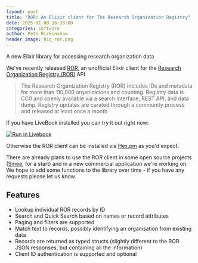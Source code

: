 ```yaml
---
layout: post
title: "ROR! An Elixir client for The Research Organization Registry"
date: 2025-01-08 16:38:00
categories: software
author: Pete Birkinshaw
header_image: big_ror.png
---
```

A new Elixir library for accessing research organization data

We've recently released [ROR](https://github.com/Digital-Identity-Labs/ror), an unofficial Elixir client for the
[Research Organization Registry (ROR)](https://ror.org) API.

> The Research Organization Registry (ROR) includes IDs and metadata for more than 110,000 organizations and counting.
> Registry data is CC0 and openly available via a search interface, REST API, and data dump. Registry updates are curated
> through a community process and released at least once a month

If you have LiveBook installed you can try it out right now:

[![Run in Livebook](https://livebook.dev/badge/v1/blue.svg)](https://livebook.dev/run?url=https%3A%2F%2Fraw.githubusercontent.com%2FDigital-Identity-Labs%2Fror%2Fmain%2Fror_notebook.livemd)

Otherwise the ROR client can be installed via [Hex.pm](https://hex.pm/packages/ror) as you'd expect.

There are already plans to use the ROR client in some open source projects ([Smee](https://github.com/Digital-Identity-Labs/smee), for a start)
and in a new commercial application we're working on. We hope to add some functions to the library over time - if you 
have any requests please let us know.

## Features

* Lookup individual ROR records by ID
* Search and Quick Search based on names or record attributes
* Paging and filters are supported
* Match text to records, possibly identifying an organisation from existing data
* Records are returned as typed structs (slightly different to the ROR JSON responses, but containing all the information)
* Client ID authentication is supported and optional

